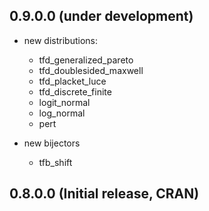 

## 0.9.0.0 (under development)

- new distributions:
  - tfd_generalized_pareto
  - tfd_doublesided_maxwell
  - tfd_placket_luce
  - tfd_discrete_finite
  - logit_normal
  - log_normal
  - pert
  
- new bijectors
  - tfb_shift


## 0.8.0.0 (Initial release, CRAN)